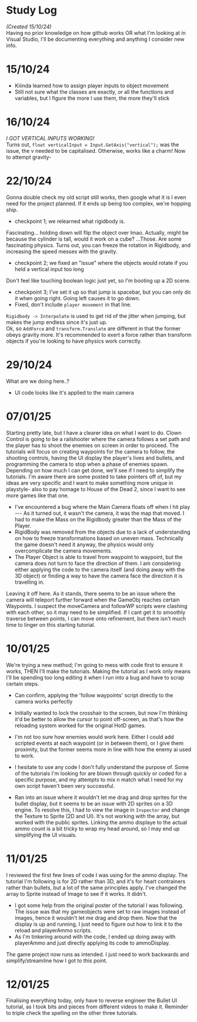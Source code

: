 # Study Log
_(Created 15/10/24)_  
Having no prior knowledge on how github works OR what I'm looking at in Visual Studio, I'll be documenting everything and anything I consider new info.

# 15/10/24
- Kiiinda learned how to assign player inputs to object movement
- Still not sure what the classes are exactly, or all the functions and variables, but I figure the more I use them, the more they'll stick

# 16/10/24
_I GOT VERTICAL INPUTS WORKING!_  
Turns out, `float verticalInput = Input.GetAxis("vertical");` was the issue, the v needed to be capitalised. Otherwise, works like a charm! Now to attempt gravity-


# 22/10/24
Gonna double check my old script still works, then google what it is I even need for the project planned. If it ends up being too complex, we're hopping ship.  

- checkpoint 1; we relearned what rigidbody is.

Fascinating... holding down will flip the object over lmao. Actually, might be because the cylinder is tall, would it work on a cube? ...Those. Are some fascinating physics. Turns out, you can freeze the rotation in Rigidbody, and increasing the speed messes with the gravity.  

- checkpoint 2; we fixed an "issue" where the objects would rotate if you held a vertical input too long

Don't feel like touching boolean logic just yet, so I'm booting up a 2D scene.

- checkpoint 3; I've set it up so that jump is spacebar, but you can only do it when going right. Going left causes it to go down.
- Fixed, don't include `player movement` in that line.

`Rigidbody -> Interpolate` is used to get rid of the jitter when jumping, but makes the jump endless since it's just up.  
Ok, so `AddForce` and `transform.Translate` are different in that the former obeys gravity more. It's recommended to exert a force rather than transform objects if you're looking to have physics work correctly.

# 29/10/24
What are we doing here..?  
- UI code looks like it's applied to the main camera

# 07/01/25
Starting pretty late, but I have a clearer idea on what I want to do. Clown Control is going to be a railshooter where the camera follows a set path and the player has to shoot the enemies on screen in order to proceed. The tutorials will focus on creating waypoints for the camera to follow, the shooting controls, having the UI display the player's lives and bullets, and programming the camera to stop when a phase of enemies spawn. Depending on how much I can get done, we'll see if I need to simplify the tutorials. I'm aware there are some posted to take pointers off of, but my ideas are very specific and I want to make something more unique in playstyle- also to pay homage to House of the Dead 2, since I want to see more games like that one.

- I've encountered a bug where the Main Camera floats off when I hit play --- As it turned out, it wasn't the camera, it was the map that moved. I had to make the Mass on the Rigidbody greater than the Mass of the Player.
- RigidBody was removed from the objects due to a lack of understanding on how to freeze transformations based on uneven mass. Technically the game doesn't need it anyway, the physics would only overcomplicate the camera movements.
- The Player Object is able to travel from waypoint to waypoint, but the camera does not turn to face the direction of them. I am considering either applying the code to the camera itself (and doing away with the 3D object) or finding a way to have the camera face the direction it is travelling in.

Leaving it off here. As it stands, there seems to be an issue where the camera will teleport further forward when the GameObj reaches certain Waypoints. I suspect the moveCamera and followWP scripts were clashing with each other, so it may need to be simplified. If I cant get it to smoothly traverse between points, I can move onto refinement, but there isn't much time to linger on this starting tutorial.

# 10/01/25
We're trying a new method; I'm going to mess with code first to ensure it works, THEN I'll make the tutorials. Making the tutorial as I work only means I'll be spending too long editing it when I run into a bug and have to scrap certain steps.

- Can confirm, applying the 'follow waypoints' script directly to the camera works perfectly
- Initially wanted to lock the crosshair to the screen, but now I'm thinking it'd be better to allow the cursor to point off-screen, as that's how the reloading system worked for the original HotD games.
- I'm not too sure how enemies would work here. Either I could add scripted events at each waypoint (or in between them), or I give them proximity, but the former seems more in line with how the enemy ai used to work.
- I hesitate to use any code I don't fully understand the purpose of. Some of the tutorials I'm looking for are blown through quickly or coded for a specific purpose, and my attempts to mix n match what I need for my own script haven't been very successful.

- Ran into an issue where it wouldn't let me drag and drop sprites for the bullet display, but it seems to be an issue with 2D sprites on a 3D engine. To resolve this, I had to view the image in `Inspector` and change the Texture to Sprite (2D and UI). It's not working with the array, but worked with the public sprites. Linking the ammo displaye to the actual ammo count is a bit tricky to wrap my head around, so I may end up simplifying the UI visuals.

# 11/01/25
I reviewed the first few lines of code I was using for the ammo display. The tutorial I'm following is for 2D rather than 3D, and it's for heart contrainers rather than bullets, but a lot of the same principles apply. I've changed the array to Sprite instead of Image to see if it works. It didn't.

- I got some help from the original poster of the tutorial I was following. The issue was that my gameobjects were set to raw images instead of images, hence it wouldn't let me drag and drop them. Now that the display is up and running, I just need to figure out how to link it to the reload and playerAmmo scripts.
- As I'm tinkering around with the code, I ended up doing away with playerAmmo and just directly applying its code to ammoDisplay.

The game project now runs as intended. I just need to work backwards and simplify/streamline how I got to this point.

# 12/01/25
Finalising everything today, only have to reverse engineer the Bullet UI tutorial, as I took bits and pieces from different videos to make it. Reminder to triple check the spelling on the other three tutorials.
